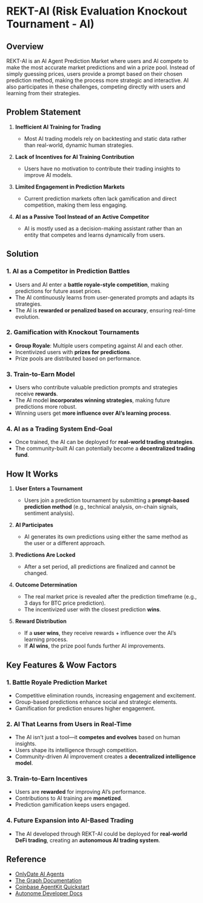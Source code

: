 # REKT-AI (Risk Evaluation Knockout Tournament - AI)

## **Overview**
REKT-AI is an AI Agent Prediction Market where users and AI compete to make the most accurate market predictions and win a prize pool. Instead of simply guessing prices, users provide a prompt based on their chosen prediction method, making the process more strategic and interactive. AI also participates in these challenges, competing directly with users and learning from their strategies.

## **Problem Statement**
1. **Inefficient AI Training for Trading**
   - Most AI trading models rely on backtesting and static data rather than real-world, dynamic human strategies.
   
2. **Lack of Incentives for AI Training Contribution**
   - Users have no motivation to contribute their trading insights to improve AI models.
   
3. **Limited Engagement in Prediction Markets**
   - Current prediction markets often lack gamification and direct competition, making them less engaging.
   
4. **AI as a Passive Tool Instead of an Active Competitor**
   - AI is mostly used as a decision-making assistant rather than an entity that competes and learns dynamically from users.

## **Solution**
### **1. AI as a Competitor in Prediction Battles**
- Users and AI enter a **battle royale-style competition**, making predictions for future asset prices.
- The AI continuously learns from user-generated prompts and adapts its strategies.
- The AI is **rewarded or penalized based on accuracy**, ensuring real-time evolution.

### **2. Gamification with Knockout Tournaments**
- **Group Royale**: Multiple users competing against AI and each other.
- Incentivized users with **prizes for predictions**.
- Prize pools are distributed based on performance.

### **3. Train-to-Earn Model**
- Users who contribute valuable prediction prompts and strategies receive **rewards**.
- The AI model **incorporates winning strategies**, making future predictions more robust.
- Winning users get **more influence over AI’s learning process**.

### **4. AI as a Trading System End-Goal**
- Once trained, the AI can be deployed for **real-world trading strategies**.
- The community-built AI can potentially become a **decentralized trading fund**.

## **How It Works**
1. **User Enters a Tournament**
   - Users join a prediction tournament by submitting a **prompt-based prediction method** (e.g., technical analysis, on-chain signals, sentiment analysis).
   
2. **AI Participates**
   - AI generates its own predictions using either the same method as the user or a different approach.
   
3. **Predictions Are Locked**
   - After a set period, all predictions are finalized and cannot be changed.
   
4. **Outcome Determination**
   - The real market price is revealed after the prediction timeframe (e.g., 3 days for BTC price prediction).
   - The incentivized user with the closest prediction **wins**.

5. **Reward Distribution**
   - If a **user wins**, they receive rewards + influence over the AI’s learning process.
   - If **AI wins**, the prize pool funds further AI improvements.

## **Key Features & Wow Factors**
### **1. Battle Royale Prediction Market**
   - Competitive elimination rounds, increasing engagement and excitement.
   - Group-based predictions enhance social and strategic elements.
   - Gamification for prediction ensures higher engagement.

### **2. AI That Learns from Users in Real-Time**
   - The AI isn’t just a tool—it **competes and evolves** based on human insights.
   - Users shape its intelligence through competition.
   - Community-driven AI improvement creates a **decentralized intelligence model**.

### **3. Train-to-Earn Incentives**
   - Users are **rewarded** for improving AI’s performance.
   - Contributions to AI training are **monetized**.
   - Prediction gamification keeps users engaged.

### **4. Future Expansion into AI-Based Trading**
   - The AI developed through REKT-AI could be deployed for **real-world DeFi trading**, creating an **autonomous AI trading system**.

## **Reference**
- [OnlyDate AI Agents](https://www.onlydate.fun/agents)
- [The Graph Documentation](https://thegraph.com/docs)
- [Coinbase AgentKit Quickstart](https://docs.cdp.coinbase.com/agentkit/docs/quickstart)
- [Autonome Developer Docs](https://dev.autonome.fun/)

